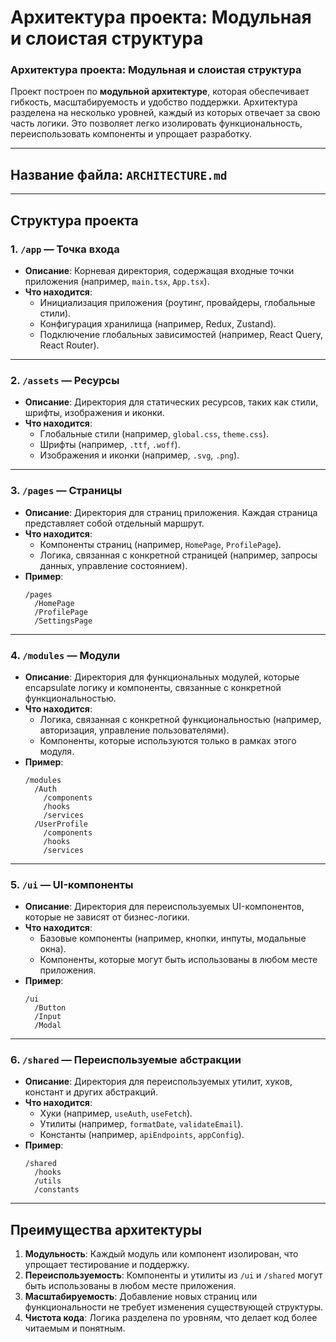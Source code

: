 # Архитектура проекта: Модульная и слоистая структура

### Архитектура проекта: Модульная и слоистая структура

Проект построен по **модульной архитектуре**, которая обеспечивает гибкость, масштабируемость и удобство поддержки. Архитектура разделена на несколько уровней, каждый из которых отвечает за свою часть логики. Это позволяет легко изолировать функциональность, переиспользовать компоненты и упрощает разработку.

---

## Название файла: `ARCHITECTURE.md`

---

## Структура проекта

### 1. **`/app` — Точка входа**
   - **Описание**: Корневая директория, содержащая входные точки приложения (например, `main.tsx`, `App.tsx`).
   - **Что находится**:
     - Инициализация приложения (роутинг, провайдеры, глобальные стили).
     - Конфигурация хранилища (например, Redux, Zustand).
     - Подключение глобальных зависимостей (например, React Query, React Router).

---

### 2. **`/assets` — Ресурсы**
   - **Описание**: Директория для статических ресурсов, таких как стили, шрифты, изображения и иконки.
   - **Что находится**:
     - Глобальные стили (например, `global.css`, `theme.css`).
     - Шрифты (например, `.ttf`, `.woff`).
     - Изображения и иконки (например, `.svg`, `.png`).

---

### 3. **`/pages` — Страницы**
   - **Описание**: Директория для страниц приложения. Каждая страница представляет собой отдельный маршрут.
   - **Что находится**:
     - Компоненты страниц (например, `HomePage`, `ProfilePage`).
     - Логика, связанная с конкретной страницей (например, запросы данных, управление состоянием).
   - **Пример**:
     ```
     /pages
       /HomePage
       /ProfilePage
       /SettingsPage
     ```

---

### 4. **`/modules` — Модули**
   - **Описание**: Директория для функциональных модулей, которые encapsulate логику и компоненты, связанные с конкретной функциональностью.
   - **Что находится**:
     - Логика, связанная с конкретной функциональностью (например, авторизация, управление пользователями).
     - Компоненты, которые используются только в рамках этого модуля.
   - **Пример**:
     ```
     /modules
       /Auth
         /components
         /hooks
         /services
       /UserProfile
         /components
         /hooks
         /services
     ```

---

### 5. **`/ui` — UI-компоненты**
   - **Описание**: Директория для переиспользуемых UI-компонентов, которые не зависят от бизнес-логики.
   - **Что находится**:
     - Базовые компоненты (например, кнопки, инпуты, модальные окна).
     - Компоненты, которые могут быть использованы в любом месте приложения.
   - **Пример**:
     ```
     /ui
       /Button
       /Input
       /Modal
     ```

---

### 6. **`/shared` — Переиспользуемые абстракции**
   - **Описание**: Директория для переиспользуемых утилит, хуков, констант и других абстракций.
   - **Что находится**:
     - Хуки (например, `useAuth`, `useFetch`).
     - Утилиты (например, `formatDate`, `validateEmail`).
     - Константы (например, `apiEndpoints`, `appConfig`).
   - **Пример**:
     ```
     /shared
       /hooks
       /utils
       /constants
     ```

---

## Преимущества архитектуры

1. **Модульность**: Каждый модуль или компонент изолирован, что упрощает тестирование и поддержку.
2. **Переиспользуемость**: Компоненты и утилиты из `/ui` и `/shared` могут быть использованы в любом месте приложения.
3. **Масштабируемость**: Добавление новых страниц или функциональности не требует изменения существующей структуры.
4. **Чистота кода**: Логика разделена по уровням, что делает код более читаемым и понятным.
